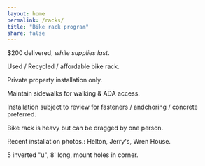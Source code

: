 ```yaml
---
layout: home
permalink: /racks/
title: "Bike rack program"
share: false
---
```


$200 delivered, *while supplies last*.

Used / Recycled / affordable bike rack.

Private property installation only.

Maintain sidewalks for walking & ADA access.

Installation subject to review for fasteners / andchoring / concrete preferred.

Bike rack is heavy but can be dragged by one person.

Recent installation photos.: Helton, Jerry's, Wren House.

5 inverted "u", 8' long, mount holes in corner.
